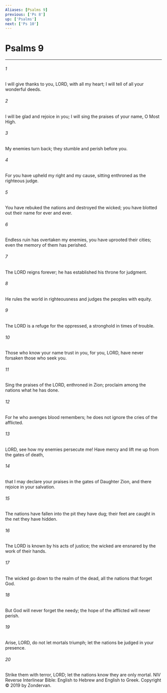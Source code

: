 ```yaml
---
Aliases: [Psalms 9]
previous: ['Ps 8']
up: ['Psalms']
next: ['Ps 10']
---
```

# Psalms 9

***


###### 1 
I will give thanks to you, LORD, with all my heart; I will tell of all your wonderful deeds. 

###### 2 
I will be glad and rejoice in you; I will sing the praises of your name, O Most High. 

###### 3 
My enemies turn back; they stumble and perish before you. 

###### 4 
For you have upheld my right and my cause, sitting enthroned as the righteous judge. 

###### 5 
You have rebuked the nations and destroyed the wicked; you have blotted out their name for ever and ever. 

###### 6 
Endless ruin has overtaken my enemies, you have uprooted their cities; even the memory of them has perished. 

###### 7 
The LORD reigns forever; he has established his throne for judgment. 

###### 8 
He rules the world in righteousness and judges the peoples with equity. 

###### 9 
The LORD is a refuge for the oppressed, a stronghold in times of trouble. 

###### 10 
Those who know your name trust in you, for you, LORD, have never forsaken those who seek you. 

###### 11 
Sing the praises of the LORD, enthroned in Zion; proclaim among the nations what he has done. 

###### 12 
For he who avenges blood remembers; he does not ignore the cries of the afflicted. 

###### 13 
LORD, see how my enemies persecute me! Have mercy and lift me up from the gates of death, 

###### 14 
that I may declare your praises in the gates of Daughter Zion, and there rejoice in your salvation. 

###### 15 
The nations have fallen into the pit they have dug; their feet are caught in the net they have hidden. 

###### 16 
The LORD is known by his acts of justice; the wicked are ensnared by the work of their hands. 

###### 17 
The wicked go down to the realm of the dead, all the nations that forget God. 

###### 18 
But God will never forget the needy; the hope of the afflicted will never perish. 

###### 19 
Arise, LORD, do not let mortals triumph; let the nations be judged in your presence. 

###### 20 
Strike them with terror, LORD; let the nations know they are only mortal. NIV Reverse Interlinear Bible: English to Hebrew and English to Greek. Copyright © 2019 by Zondervan.
